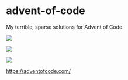 # advent-of-code
My terrible, sparse solutions for Advent of Code

![](https://img.shields.io/badge/day%20📅-15-blue)

![](https://img.shields.io/badge/stars%20⭐-4-yellow)

![](https://img.shields.io/badge/days%20completed-2-red)

https://adventofcode.com/
